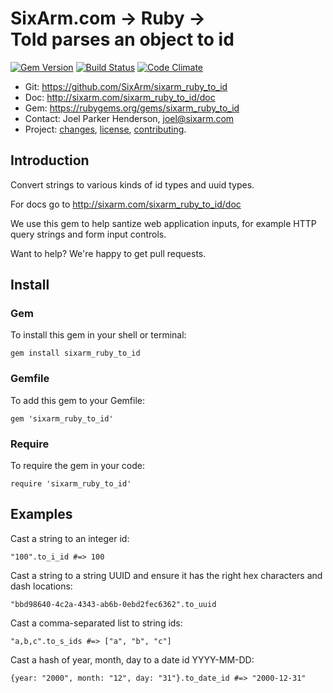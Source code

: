 # SixArm.com → Ruby → <br> ToId parses an object to id

<!--header-open-->

[![Gem Version](https://badge.fury.io/rb/sixarm_ruby_to_id.svg)](http://badge.fury.io/rb/sixarm_ruby_to_id)
[![Build Status](https://travis-ci.org/SixArm/sixarm_ruby_to_id.png)](https://travis-ci.org/SixArm/sixarm_ruby_to_id)
[![Code Climate](https://api.codeclimate.com/v1/badges/468ecefc5bf89bd2210d/maintainability)](https://codeclimate.com/github/SixArm/sixarm_ruby_to_id/maintainability)

* Git: <https://github.com/SixArm/sixarm_ruby_to_id>
* Doc: <http://sixarm.com/sixarm_ruby_to_id/doc>
* Gem: <https://rubygems.org/gems/sixarm_ruby_to_id>
* Contact: Joel Parker Henderson, <joel@sixarm.com>
* Project: [changes](CHANGES.md), [license](LICENSE.md), [contributing](CONTRIBUTING.md).

<!--header-shut-->

## Introduction

Convert strings to various kinds of id types and uuid types.

For docs go to <http://sixarm.com/sixarm_ruby_to_id/doc>

We use this gem to help santize web application inputs, for example HTTP query strings and form input controls.

Want to help? We're happy to get pull requests.


<!--install-open-->

## Install

### Gem

To install this gem in your shell or terminal:

    gem install sixarm_ruby_to_id

### Gemfile

To add this gem to your Gemfile:

    gem 'sixarm_ruby_to_id'

### Require

To require the gem in your code:

    require 'sixarm_ruby_to_id'

<!--install-shut-->


## Examples

Cast a string to an integer id:

    "100".to_i_id #=> 100

Cast a string to a string UUID and ensure it has the right hex characters and dash locations:

    "bbd98640-4c2a-4343-ab6b-0ebd2fec6362".to_uuid

Cast a comma-separated list to string ids:

    "a,b,c".to_s_ids #=> ["a", "b", "c"]

Cast a hash of year, month, day to a date id YYYY-MM-DD:

    {year: "2000", month: "12", day: "31"}.to_date_id #=> "2000-12-31"
